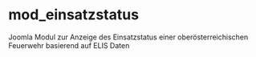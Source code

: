 # mod_einsatzstatus
Joomla Modul zur Anzeige des Einsatzstatus einer oberösterreichischen Feuerwehr basierend auf ELIS Daten
